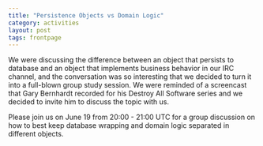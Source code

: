 ```yaml
---
title: "Persistence Objects vs Domain Logic"
category: activities
layout: post
tags: frontpage
---
```


We were discussing the difference between an object that persists to database and an object that implements business behavior in our IRC channel, and the conversation was so interesting that we decided to turn it into a full-blown group study session. We were reminded of a screencast that Gary Bernhardt recorded for his Destroy All Software series and we decided to invite him to discuss the topic with us.

Please join us on June 19 from 20:00 - 21:00 UTC for a group discussion on how to best keep database wrapping and domain logic separated in different objects.
